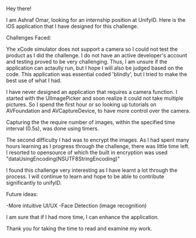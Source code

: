 Hey there!

I am Ashraf Omar, looking for an internship position at UnifyID. Here is the iOS application that I have designed for this challenge.

Challenges Faced:

Yhe xCode simulator does not support a camera so I could not test the product as I did the challenge. I do not have an active developer's account and testing proved to be very challenging. Thus, I am unsure if the application can actaully run, but I hope I will also be judged based on the code. This application was essential coded 'blindly', but I tried to make the best use of what I had.

I have never designed an application that requires a camera function. 
I started with the UIImagePicker and soon realize it could not take multiple pictures. So I spend the first hour or so looking up tutorials on AVFoundation and AVCaptureDevice, to have more control over the camera.

Capturing the the require number of images, within the specified time interval (0.5s), was done using timers.

The second difficulty I had was to encrypt the images. As I had spent many hours learning as I progress through the challenge, there was little time left. I resorted to opensource of which the built in encryption was used "dataUsingEncoding(NSUTF8StringEncoding)"

I found this challenge very interesting as I have learnt a lot through the process. I will continue to learn and hope to be able to contribute significantly to unifyID.

Future ideas:

-More intuitive UI/UX
-Face Detection (image recognition)

I am sure that if I had more time, I can enhance the application.

Thank you for taking the time to read and examine my work.
